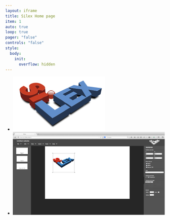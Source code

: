 ```yaml
---
layout: iframe
title: Silex Home page
item: 1
auto: true
loop: true
pager: "false"
controls: "false"
style:
  body:
    init:
      overflow: hidden
---
```


* ![Silex Logo](www_silex_me/silex-logo.png)
* ![Silex UI](www_silex_me/silex-screenshot.png)

